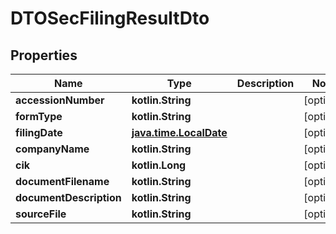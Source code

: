 
# DTOSecFilingResultDto

## Properties
| Name | Type | Description | Notes |
| ------------ | ------------- | ------------- | ------------- |
| **accessionNumber** | **kotlin.String** |  |  [optional] |
| **formType** | **kotlin.String** |  |  [optional] |
| **filingDate** | [**java.time.LocalDate**](java.time.LocalDate.md) |  |  [optional] |
| **companyName** | **kotlin.String** |  |  [optional] |
| **cik** | **kotlin.Long** |  |  [optional] |
| **documentFilename** | **kotlin.String** |  |  [optional] |
| **documentDescription** | **kotlin.String** |  |  [optional] |
| **sourceFile** | **kotlin.String** |  |  [optional] |



